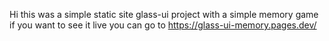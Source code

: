 Hi this was a simple static site glass-ui project with a simple memory game if you want to see it live you can go to https://glass-ui-memory.pages.dev/
